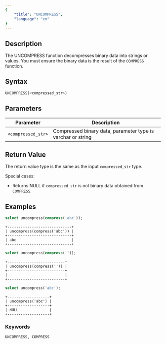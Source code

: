 ```yaml
---
{
    "title": "UNCOMPRESS",
    "language": "en"
}
---
```


## Description
The UNCOMPRESS function decompresses binary data into strings or values. You must ensure the binary data is the result of the `COMPRESS` function.

## Syntax

```sql
UNCOMPRESS(<compressed_str>)
```

## Parameters

| Parameter          | Description            |
|--------------------|------------------------|
| `<compressed_str>` | Compressed binary data, parameter type is varchar or string |

## Return Value

The return value type is the same as the input `compressed_str` type.

Special cases:
- Returns NULL if `compressed_str` is not binary data obtained from `COMPRESS`.


## Examples

``` sql
select uncompress(compress('abc'));
```
```text 
+-----------------------------+
| uncompress(compress('abc')) |
+-----------------------------+
| abc                         |
+-----------------------------+
```
```sql
select uncompress(compress(''));
```
```text 
+--------------------------+
| uncompress(compress('')) |
+--------------------------+
|                          |
+--------------------------+
```
```sql
select uncompress('abc');
```
```text 
+-------------------+
| uncompress('abc') |
+-------------------+
| NULL              |
+-------------------+
```

### Keywords

    UNCOMPRESS, COMPRESS
